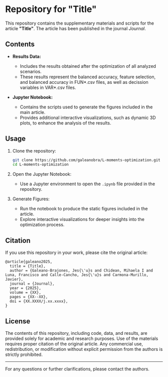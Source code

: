 # Repository for "Title"

This repository contains the supplementary materials and scripts for the article **"Title"**. The article has been published in the journal *Journal*.

## Contents

- **Results Data:** 
  - Includes the results obtained after the optimization of all analyzed scenarios.
  - These results represent the balanced accuracy, feature selection, and balanced accuracy in FUN*.csv files, as well as decission variables in VAR*.csv files.

- **Jupyter Notebook:**
  - Contains the scripts used to generate the figures included in the main article.
  - Provides additional interactive visualizations, such as dynamic 3D plots, to enhance the analysis of the results.

## Usage

1. Clone the repository:
   ```bash
   git clone https://github.com/galeanobra/L-moments-optimization.git
   cd L-moments-optimization
   ```

2. Open the Jupyter Notebook:
   - Use a Jupyter environment to open the `.ipynb` file provided in the repository.

3. Generate Figures:
   - Run the notebook to produce the static figures included in the article.
   - Explore interactive visualizations for deeper insights into the optimization process.

## Citation

If you use this repository in your work, please cite the original article:

```
@article{galeano2025,
  title = {Title},
  author = {Galeano-Brajones, Jes{\'u}s and Chidean, Mihaela I and Luna, Francisco and Calle-Cancho, Jes{\'u}s and Carmona-Murillo, Javier},
  journal = {Journal},
  year = {2025},
  volume = {XX},
  pages = {XX--XX},
  doi = {XX.XXXX/j.xx.xxxx},
}
```

## License

The contents of this repository, including code, data, and results, are provided solely for academic and research purposes. Use of the materials requires proper citation of the original article. Any commercial use, redistribution, or modification without explicit permission from the authors is strictly prohibited.

---
For any questions or further clarifications, please contact the authors.